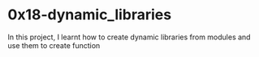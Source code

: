 # 0x18-dynamic_libraries
In this project, I learnt how to create dynamic libraries from modules and use them to create function

